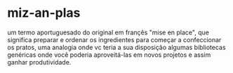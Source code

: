 # miz-an-plas
um termo aportuguesado do original em françês "mise en place", que significa preparar e ordenar os ingredientes para começar a confeccionar os pratos, uma analogia onde vc teria a sua disposição algumas bibliotecas genéricas onde você poderia aproveitá-las em novos projetos e assim ganhar produtividade.
